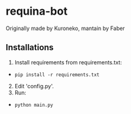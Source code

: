 # requina-bot
Originally made by Kuroneko, mantain by Faber

## Installations
1. Install requirements from requirements.txt:
  * `pip install -r requirements.txt`
2. Edit 'config.py'.
2. Run:
  * `python main.py`
